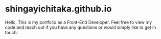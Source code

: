 # shingayichitaka.github.io
Hello,
This is my portfolio as a Front-End Developer. 
Feel free to view my code and reach out if you have any questions or would simply like to get in touch.
